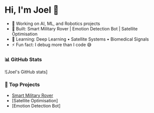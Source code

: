 # Hi, I'm Joel 👋

- 🚀 Working on AI, ML, and Robotics projects  
- 🔭 Built: Smart Military Rover | Emotion Detection Bot | Satellite Optimisation  
- 🌱 Learning: Deep Learning • Satellite Systems • Biomedical Signals  
- ⚡ Fun fact: I debug more than I code 😅  

### 📊 GitHub Stats
![Joel's GitHub stats]

### 🚀 Top Projects
- [Smart Military Rover](https://github.com/Superrobo007/Autonomous-Rover-with-WebSocket-Multi-YOLO-Sensor-Array-and-Laser-Targeting-System)
- [Satellite Optimisation]
- [Emotion Detection Bot]
